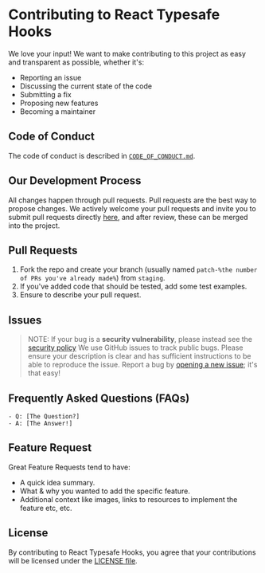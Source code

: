 # Contributing to React Typesafe Hooks
We love your input! We want to make contributing to this project as easy and transparent as possible, whether it's:
- Reporting an issue
- Discussing the current state of the code
- Submitting a fix
- Proposing new features
- Becoming a maintainer

## Code of Conduct
The code of conduct is described in [`CODE_OF_CONDUCT.md`](CODE_OF_CONDUCT.md).

## Our Development Process
All changes happen through pull requests. Pull requests are the best way to propose changes. We actively welcome your pull requests and invite you to submit pull requests directly [here](https://github.com/saisumith770/react-typesafe-hooks/pulls), and after review, these can be merged into the project.

## Pull Requests
1. Fork the repo and create your branch (usually named `patch-%the number of PRs you've already made%`) from `staging`.
2. If you've added code that should be tested, add some test examples.
3. Ensure to describe your pull request.

## Issues
> NOTE: If your bug is a **security vulnerability**, please instead see the [security policy](https://github.com/saisumith770/react-typesafe-hooks/security/policy)
We use GitHub issues to track public bugs. Please ensure your description is
clear and has sufficient instructions to be able to reproduce the issue. Report a bug by <a href="https://github.com/saisumith770/react-typesafe-hooks/issues">opening a new issue</a>; it's that easy!

## Frequently Asked Questions (FAQs)
<!--- I thought it would be great to have a list of FAQs for the project to help save time for new contributors--->
    - Q: [The Question?]
    - A: [The Answer!]

## Feature Request
Great Feature Requests tend to have:

- A quick idea summary.
- What & why you wanted to add the specific feature.
- Additional context like images, links to resources to implement the feature etc, etc.

## License
By contributing to React Typesafe Hooks, you agree that your contributions will be licensed
under the [LICENSE file](LICENSE).